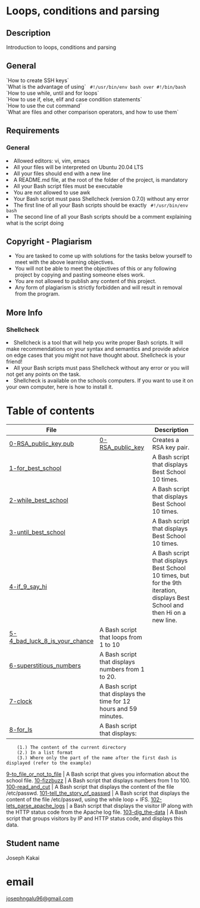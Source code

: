 <h1> Loops, conditions and parsing </h1>

<h2> Description </h2>
Introduction to loops, conditions and parsing 

<h2> General </h2>
`How to create SSH keys` <br>
`What is the advantage of using` <code> #!/usr/bin/env bash over #!/bin/bash </code> <br>
`How to use while, until and for loops` <br>
`How to use if, else, elif and case condition statements` <br>
`How to use the cut command` <br>
`What are files and other comparison operators, and how to use them` <br>

<h2> Requirements </h2>

<h3> General </h3>
<li> Allowed editors: vi, vim, emacs 
<li> All your files will be interpreted on Ubuntu 20.04 LTS 
<li> All your files should end with a new line 
<li> A README.md file, at the root of the folder of the project, is mandatory 
<li> All your Bash script files must be executable 
<li> You are not allowed to use awk 
<li> Your Bash script must pass Shellcheck (version 0.7.0) without any error
<li> The first line of all your Bash scripts should be exactly <code> #!/usr/bin/env bash </code>
<li> The second line of all your Bash scripts should be a comment explaining what is the script doing 

<h2> Copyright - Plagiarism </h2>
<ul> 
<li> You are tasked to come up with solutions for the tasks below yourself to meet with the above learning objectives. </li>
<li> You will not be able to meet the objectives of this or any following project by copying and pasting someone elses work. </li>
<li> You are not allowed to publish any content of this project. </li>
<li> Any form of plagiarism is strictly forbidden and will result in removal from the program. </li>
</ul>

<h2> More Info </h2>
<h3> Shellcheck </h3>
<li> Shellcheck is a tool that will help you write proper Bash scripts. It will make recommendations on your syntax and semantics and provide advice on edge cases that you might not have thought about. Shellcheck is your friend! </li> 
<li> All your Bash scripts must pass Shellcheck without any error or you will not get any points on the task. </li>
<li> Shellcheck is available on the schools computers. If you want to use it on your own computer, here is how to install it.</li>

# Table of contents
File |       | Description
-----|-------|------------
[0-RSA_public_key.pub](./0-RSA_public_key.pub) | [0-RSA_public_key](./0-RSA_public_key) | Creates a RSA key pair.
[1-for_best_school](./1-for_best_school) | | A Bash script that displays Best School 10 times.
[2-while_best_school](./2-while_best_school) | | A Bash script that displays Best School 10 times.
[3-until_best_school](./3-until_best_school) | |  A Bash script that displays Best School 10 times. 
[4-if_9_say_hi](./4-if_9_say_hi) | |  A Bash script that displays Best School 10 times, but for the 9th iteration, displays Best School and then Hi on a new line.
[5-4_bad_luck_8_is_your_chance](./5-4_bad_luck_8_is_your_chance) | A Bash script that loops from 1 to 10 
[6-superstitious_numbers](./6-superstitious_numbers) | A Bash script that displays numbers from 1 to 20.
[7-clock](./7-clock) | A Bash script that displays the time for 12 hours and 59 minutes.
[8-for_ls](./8-for_ls) | A Bash script that displays:
		(1.) The content of the current directory 
		(2.) In a list format 
		(3.) Where only the part of the name after the first dash is 		         displayed (refer to the example)
[9-to_file_or_not_to_file](./9-to_file_or_not_to_file) | A Bash script that gives you information about the school file.
[10-fizzbuzz](./10-fizzbuzz) | A Bash script that displays numbers from 1 to 100.
[100-read_and_cut](./100-read_and_cut) | A Bash script that displays the content of the file /etc/passwd.
[101-tell_the_story_of_passwd](./101-tell_the_story_of_passwd) | A Bash script that displays the content of the file /etc/passwd, using the while loop + IFS.
[102-lets_parse_apache_logs](./102-lets_parse_apache_logs) | a Bash script that displays the visitor IP along with the HTTP status code from the Apache log file.
[103-dig_the-data](./103-dig_the-data) | A Bash script that groups visitors by IP and HTTP status code, and displays this data.

## Student name
Joseph Kakai
# email
josephngalu96@gmail.com


